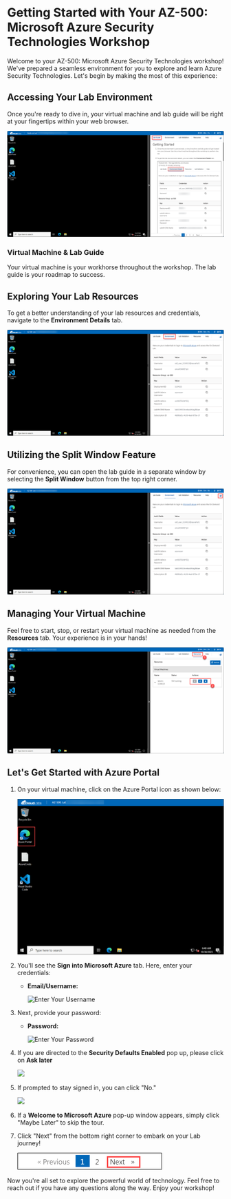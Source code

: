 # Getting Started with Your AZ-500: Microsoft Azure Security Technologies Workshop
 
Welcome to your AZ-500: Microsoft Azure Security Technologies workshop! We've prepared a seamless environment for you to explore and learn Azure Security Technologies. Let's begin by making the most of this experience:
 
## Accessing Your Lab Environment
 
Once you're ready to dive in, your virtual machine and lab guide will be right at your fingertips within your web browser.
 
![Access Your VM and Lab Guide](../images/labguide.png)

### Virtual Machine & Lab Guide
 
Your virtual machine is your workhorse throughout the workshop. The lab guide is your roadmap to success.
 
## Exploring Your Lab Resources
 
To get a better understanding of your lab resources and credentials, navigate to the **Environment Details** tab.
 
![Explore Lab Resources](../images/env.png)
 
## Utilizing the Split Window Feature
 
For convenience, you can open the lab guide in a separate window by selecting the **Split Window** button from the top right corner.
 
![Use the Split Window Feature](../images/spl.png)
 
## Managing Your Virtual Machine
 
Feel free to start, stop, or restart your virtual machine as needed from the **Resources** tab. Your experience is in your hands!
 
![Manage Your Virtual Machine](../images/res.png)
 
     
## Let's Get Started with Azure Portal
 
1. On your virtual machine, click on the Azure Portal icon as shown below:
 
    ![Launch Azure Portal](../images/Getting.png)
 
2. You'll see the **Sign into Microsoft Azure** tab. Here, enter your credentials:
 
   - **Email/Username:** <inject key="AzureAdUserEmail"></inject>
 
      ![Enter Your Username](../images/AZ-500-siginazportal.png)
 
3. Next, provide your password:
 
   - **Password:** <inject key="AzureAdUserPassword"></inject>
 
     ![Enter Your Password](../images/AZ-500-pass.png)

1. If you are directed to the **Security Defaults Enabled** pop up, please click on **Ask later**    
   
   ![](../images/AZ-500-security.png)
 
4. If prompted to stay signed in, you can click "No."

    ![](../images/AZ-500-staysignedin.png)
 
5. If a **Welcome to Microsoft Azure** pop-up window appears, simply click "Maybe Later" to skip the tour.
 
6. Click "Next" from the bottom right corner to embark on your Lab journey!
 
   ![Start Your Azure Journey](../images/numbering.png)

Now you're all set to explore the powerful world of technology. Feel free to reach out if you have any questions along the way. Enjoy your workshop!


